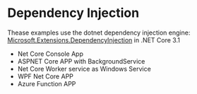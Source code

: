 # Dependency Injection

Thease examples use the dotnet dependency injection engine: [Microsoft.Extensions.DependencyInjection](https://www.nuget.org/packages/Microsoft.Extensions.DependencyInjection/) in .NET Core 3.1

* Net Core Console App
* ASPNET Core APP with BackgroundService
* Net Core Worker service as Windows Service
* WPF Net Core APP
* Azure Function APP